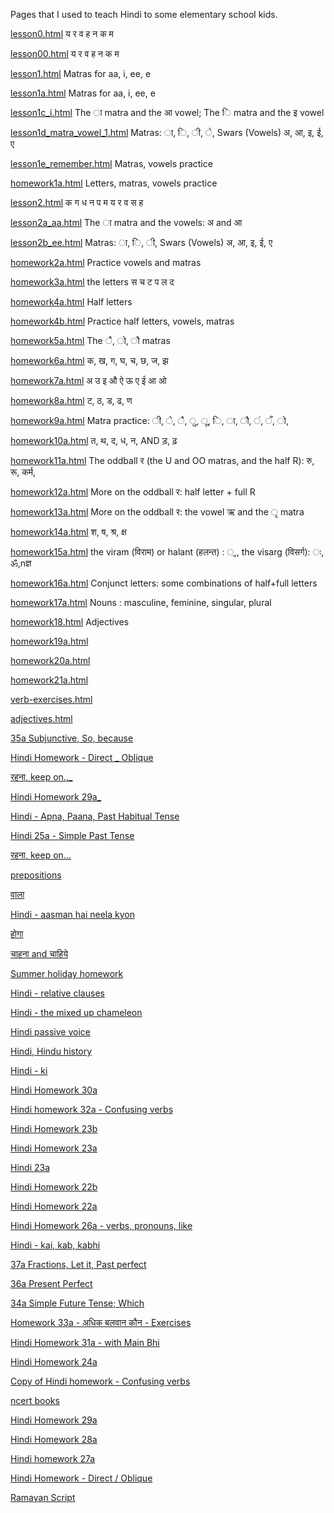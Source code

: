 Pages that I used to teach Hindi to some elementary school kids.

[lesson0.html](lesson0.html) य  र  व  ह  न  क  म 

[lesson00.html](lesson00.html) य  र  व  ह  न  क  म 

[lesson1.html](lesson1.html) Matras for aa, i, ee, e

[lesson1a.html](lesson1a.html) Matras for aa, i, ee, e

[lesson1c_i.html](lesson1c_i.html) The ा matra and the आ vowel; The ि matra and the इ vowel

[lesson1d_matra_vowel_1.html](lesson1d_matra_vowel_1.html) Matras: ा, ि, ी, े, Swars (Vowels) अ, आ, इ, ई, ए

[lesson1e_remember.html](lesson1e_remember.html) Matras, vowels practice

[homework1a.html](homework1a.html) Letters, matras, vowels practice

[lesson2.html](lesson2.html) क	ग	ध	न	प	म	य	र	व	स	ह

[lesson2a_aa.html](lesson2a_aa.html) The ा matra and the vowels: अ and आ

[lesson2b_ee.html](lesson2b_ee.html) Matras: ा, ि, ी, Swars (Vowels) अ, आ, इ, ई, ए

[homework2a.html](homework2a.html) Practice vowels and matras

[homework3a.html](homework3a.html) the letters स च ट प ल द

[homework4a.html](homework4a.html) Half letters

[homework4b.html](homework4b.html) Practice half letters, vowels, matras

[homework5a.html](homework5a.html) The ै, ो, ौ matras

[homework6a.html](homework6a.html) क, ख, ग, घ, च, छ, ज, झ

[homework7a.html](homework7a.html) अ उ इ औ ऐ ऊ ए ई आ ओ

[homework8a.html](homework8a.html) ट, ठ, ड, ढ, ण

[homework9a.html](homework9a.html) Matra practice: ी, े, ै, ु, ू, ि, ा, ौ, ं, ँ, ो,

[homework10a.html](homework10a.html) त, थ, द, ध, न, AND ड़, ढ़ 

[homework11a.html](homework11a.html) The oddball र (the U and OO matras, and the half R): रु, रू, कर्म,

[homework12a.html](homework12a.html) More on the oddball र: half letter + full R

[homework13a.html](homework13a.html) More on the oddball र: the vowel ऋ and the ृ matra

[homework14a.html](homework14a.html) श, ष, श्र, क्ष

[homework15a.html](homework15a.html) the viram (विराम) or halant (हलन्त) : ्,, the visarg (विसर्ग): ः, ॐ,nज्ञ

[homework16a.html](homework16a.html) Conjunct letters: some combinations of half+full letters

[homework17a.html](homework17a.html) Nouns : masculine, feminine, singular, plural

[homework18.html](homework18.html) Adjectives

[homework19a.html](homework19a.html)

[homework20a.html](homework20a.html)

[homework21a.html](homework21a.html)

[verb-exercises.html](verb-exercises.html)

[adjectives.html](adjectives.html)

[35a Subjunctive, So, because](https://docs.google.com/document/d/196NO9lbiLuXnQ5i4RUa9cCHnN2lVWVpjsb64Tz8EOMY)

[Hindi Homework - Direct _ Oblique](https://docs.google.com/document/d/1w1zGY6TUbp2xK0PwISt47JW-cc9rs1th3ZRtihfOK-4)

[रहना, keep on.._](https://docs.google.com/document/d/1IARpiUpc3hEe4sP1Bf6mMOXfXfZxzBRLnyT78Z_s4JM)

[Hindi Homework 29a_](https://docs.google.com/document/d/1PrvWwpsnA13_StsqKEhVQHT0nMqEDgeRFocGfB1KeII)

[Hindi - Apna, Paana, Past Habitual Tense](https://docs.google.com/document/d/1-iuPvhtjwFZNB8thDkjN7qL-4lZIL2tjgXiJbQ6Wb3I)

[Hindi 25a - Simple Past Tense](https://docs.google.com/document/d/1ieh3q4caW_92cy9PD-eXh5uh1mjGc72zPVsJWVn8DcY)

[रहना, keep on...](https://docs.google.com/document/d/1myxcwjq9U-bXXi_QfiWjVB0Ley2VVvYa1HvSref_GgQ)

[prepositions](https://docs.google.com/document/d/1RXvkAAYo5eE7Xu-tpu_XZteGlXboEKhlKnmaGInHaq0)

[वाला](https://docs.google.com/document/d/1NG33Z5PRNc79fqUYU7-U9L9QIsm-cSMJZDDNsUEMsjk)

[Hindi - aasman hai neela kyon](https://docs.google.com/document/d/1JcLbMLTluPd9Wu74p2LVQKSLbZX9AMgOmOZdDcJRSag)

[होगा](https://docs.google.com/document/d/1tOKHNnvkrfSwm4uegI0jMehwKI4Cvg7YtqQY2eR3D7I)

[चाहना and चाहिये](https://docs.google.com/document/d/1qamg7VtWPV1wg6qipuFDoAkI9K1JftllwqNEmNDdu6c)

[Summer holiday homework](https://docs.google.com/document/d/1w9KPykStSYhf1Og-bN4QsVpKMh2c6LNttXFuMaHQUE0)

[Hindi - relative clauses](https://docs.google.com/document/d/1cE_f4JrPFnpIUA_O9BA22t-sbYS-koQfUvkGItBmeok)

[Hindi - the mixed up chameleon](https://docs.google.com/document/d/1FdGlMMfR9e1GwltqnkgcfiIsOeWD-x0zLBzeHuA47E8)

[Hindi passive voice](https://docs.google.com/document/d/1NW7VvFQohYEFlmbrYWg7fbHwDaFgHFp8hQDoRSYmExI)

[Hindi, Hindu history](https://docs.google.com/document/d/16WeDA34HmCBB5TBWqgd4uPpqRZ0UQ8BYozvjrU3pscU)

[Hindi - ki](https://docs.google.com/document/d/1-rSe_cHm2peDxxu2tsvRxAPHHc4KfUDKxlXDdeWh77o)

[Hindi Homework 30a](https://docs.google.com/document/d/1OdPPQKi-6rMMygqK2e0J48Esn1Myp0rli8wFUTpJbVs)

[Hindi homework 32a - Confusing verbs](https://docs.google.com/document/d/1SRlnJZWkmpcIaQYw6xsYdnfV2fRgljRxgpgjEc9EGw8)

[ Hindi Homework 23b](https://docs.google.com/document/d/1Gx9FXAtEwBk-a3jsC-eKib9atvFhtq4Xnrx-y9uip7E)

[Hindi Homework 23a](https://docs.google.com/document/d/1HoNeGdtS30djmdFi_VRlEv6dsM81JU37ukFalhHmJfM)

[Hindi 23a](https://docs.google.com/document/d/1EOffS4RCcyAPJ7Fy17brv6rLH83CjV3Er-buxkWWj_c)

[Hindi Homework 22b](https://docs.google.com/document/d/18zh9sKz4z9G3wnKKHdESCmeR2E3T7tVJq2vlmtxplss)

[Hindi Homework 22a](https://docs.google.com/document/d/14ToTXjCdtMMqLpUZmcdj661ZXZIvg5djRdKfj-pQF2g)

[Hindi Homework 26a - verbs, pronouns, like](https://docs.google.com/document/d/1nV07GyiyLNwuoNFfUSj2QFTQNJhpvhl5pWM_hI-7uLg)

[Hindi - kai, kab, kabhi](https://docs.google.com/document/d/13OyqICz0XmoiC7o9BYPGnSaOy4Gkrd4RjWTJ6oO7GtU)

[37a Fractions, Let it, Past perfect](https://docs.google.com/document/d/1Q9mFOtVMt0HT6CTvygPpsCDLpmz7TI9lOkGIXLRKglM)

[36a Present Perfect](https://docs.google.com/document/d/1RCQ6pIJf53-gu75Jh0t9lAqHSFO8-8qV6D6Vjpw8RRI)

[34a Simple Future Tense; Which](https://docs.google.com/document/d/1snNpyA97mZ1qqixRiTYegjruc15dfH6ZD8dd9FF2L4E)

[Homework 33a - अधिक बलवान कौन - Exercises](https://docs.google.com/document/d/1OOXGT-h4SfAPB6t91zmxiKbkpdFGQd69Jae4ZKXRnJo)

[Hindi Homework 31a - with Main Bhi](https://docs.google.com/document/d/1v8m7uylRKM1tkgEpXup9vqBRmnEfozUMtHUXVc7CTak)

[Hindi Homework 24a](https://docs.google.com/document/d/13SyHFRxlrVT5YDxR_j_Dz_XtphrOPqd8deqCbYV9dRE)

[Copy of Hindi homework - Confusing verbs](https://docs.google.com/document/d/1DrRC2112KgXt6kaZH4B6HfN3Pv0wd8iC7gyXBFoc89k)

[ncert books](https://docs.google.com/document/d/1BValiJZbrPHFmEwMDPh-MMVIE4zbyt3akEywQkVZQU8)

[Hindi Homework 29a ](https://docs.google.com/document/d/1vL9_uxh4Qi9dQHwgQk8Xiw-jQJQZLqB1ak9wvROQNS4)

[Hindi Homework 28a](https://docs.google.com/document/d/1KDa8SY5pDBk5LHXmbaMfdXcHQl4zqLhuPVLhew9FCLY)

[Hindi homework 27a](https://docs.google.com/document/d/1_xecskJVnpze1A96vOKthwVcYFSZkZR2VqD7-YQbQe8)

[Hindi Homework - Direct / Oblique](https://docs.google.com/document/d/1cugZc3MyrGorZu5DX9h8VqFDo7m3y_iDsAiDf-EUR54)

[Ramayan Script](https://docs.google.com/document/d/1facizTTW7GCvaCqLImyMyVT3a0kN2aKl-gsj_zegKpw)
